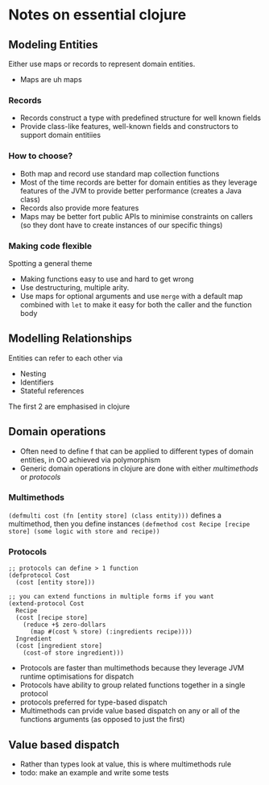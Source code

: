 # Notes on essential clojure

## Modeling Entities

Either use maps or records to represent domain entities. 

- Maps are uh maps

### Records

- Records construct a type with predefined structure for well known fields
- Provide class-like features, well-known fields and constructors to support domain entitiies

### How to choose?
- Both map and record use standard map collection functions
- Most of the time records are better for domain entities as they leverage features of the JVM to provide better performance (creates a Java class)
- Records also provide more features
- Maps may be better fort public APIs to minimise constraints on callers (so they dont have to create instances of our specific things)


### Making code flexible

Spotting a general theme
- Making functions easy to use and hard to get wrong
- Use destructuring, multiple arity.
- Use maps for optional arguments and use `merge` with a default map combined with `let` to make it easy for both the caller and the function body


## Modelling Relationships

Entities can refer to each other via
- Nesting
- Identifiers
- Stateful references

The first 2 are emphasised in clojure

## Domain operations

- Often need to define f that can be applied to different types of domain entities, in OO achieved via polymorphism
- Generic domain operations in clojure are done with either *multimethods* or *protocols*


### Multimethods
`(defmulti cost (fn [entity store] (class entity)))` defines a multimethod, then you define instances
`(defmethod cost Recipe [recipe store] (some logic with store and recipe))`

### Protocols

```
;; protocols can define > 1 function
(defprotocol Cost
  (cost [entity store]))
  
;; you can extend functions in multiple forms if you want
(extend-protocol Cost
  Recipe     
  (cost [recipe store]
    (reduce +$ zero-dollars
      (map #(cost % store) (:ingredients recipe))))
  Ingredient 
  (cost [ingredient store]
    (cost-of store ingredient)))

```

- Protocols are faster than multimethods because they leverage JVM runtime optimisations for dispatch
- Protocols have ability to group related functions together in a single protocol
- protocols preferred for type-based dispatch
- Multimethods can prvide value based dispatch on any or all of the functions arguments (as opposed to just the first)

## Value based dispatch

- Rather than types look at value, this is where multimethods rule
- todo: make an example and write some tests